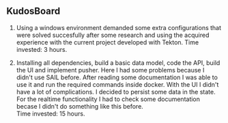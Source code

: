 ## KudosBoard

1. Using a windows environment demanded some extra configurations that were solved succesfully after some research and using the acquired experience with the current project developed with Tekton. 
Time invested: 3 hours.

2. Installing all dependencies, build a basic data model, code the API, build the UI and implement pusher. Here I had some problems because I didn't use SAIL before. After reading some documentation I was able to use it and run the required commands inside docker. With the UI I didn't have a lot of complications. I decided to persist some data in the state. For the realtime functionality I had to check some documentation becase I didn't do something like this before.  
Time invested: 15 hours.
